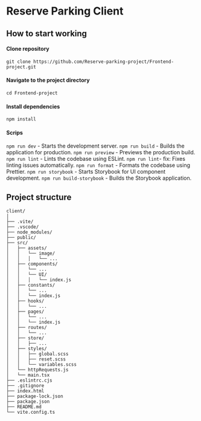 # Reserve Parking Client

## How to start working
#### Clone repository
`git clone https://github.com/Reserve-parking-project/Frontend-project.git`

#### Navigate to the project directory
`cd Frontend-project`

#### Install dependencies
`npm install`

#### Scrips
`npm run dev` - Starts the development server.
`npm run build` - Builds the application for production. 
`npm run preview` - Previews the production build. 
`npm run lint` - Lints the codebase using ESLint.
`npm run lint`- fix: Fixes linting issues automatically. 
`npm run format` - Formats the codebase using Prettier. 
`npm run storybook` - Starts Storybook for UI component development. 
`npm run build-storybook` - Builds the Storybook application.

## Project structure
``` 
client/
│
├── .vite/
├── .vscode/
├── node_modules/
├── public/
├── src/
│   ├── assets/
│   │   └── image/
│   │   │   └── ...
│   ├── components/
│   │   └── ...
│   │   └── UI/
│   │   │   └── index.js
│   ├── constants/
│   │   └── ...
│   │   └── index.js
│   ├── hooks/
│   │   └── ...
│   ├── pages/
│   │   └── ...
│   │   └── index.js
│   ├── routes/
│   │   └── ...
│   ├── store/
│   │   ├── ...
│   ├── styles/
│   │   ├── global.scss
│   │   ├── reset.scss
│   │   └── variables.scss
│   └── httpRequests.js
│   └── main.tsx
├── .eslintrc.cjs
├── .gitignore
├── index.html
├── package-lock.json
├── package.json
├── README.md
└── vite.config.ts
```
